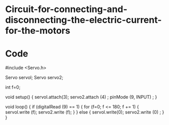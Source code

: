 # Circuit-for-connecting-and-disconnecting-the-electric-current-for-the-motors
# Code 
#include <Servo.h>

Servo servol;
Servo servo2;

int f=0;

void setup()
{
 servol.attach(3);
 servo2.attach (4) ;
 pinMode (9, INPUT) ; 
}

void loop()
{
  if (digitalRead (9) == 1) 
  {
    for (f=0; f <= 180; f += 1)
    {
      servol.write (f);
      servo2.write (f);
    }
  }
  else
  {
    servol.write(0);
    servo2.write (0) ;
  }
}
